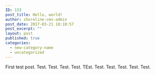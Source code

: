 ```yaml
---
ID: 133
post_title: Hello, world!
author: shoreline-cms-admin
post_date: 2017-03-21 18:10:57
post_excerpt: ""
layout: post
published: true
categories:
  - new-category-name
  - uncategorized
---
```

First test post. Test. Test. Test. Test. TEst. Test. Test. Test. Test. Test.